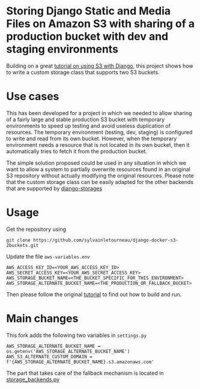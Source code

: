 # Storing Django Static and Media Files on Amazon S3 with sharing of a production bucket with dev and staging environments 

Building on a great [tutorial on using S3 with Django](https://testdriven.io/blog/storing-django-static-and-media-files-on-amazon-s3/), this project shows how to
write a custom storage class that supports two S3 buckets.

# Use cases
This has been developed for a project in which we needed to allow sharing of a fairly large and stable production S3
bucket with temporary environments to speed up testing and avoid useless duplication of resources.  The temporary 
environment (testing, dev, staging) is configured to write and read from its own bucket.  However, when the temporary 
environment needs a resource that is not located in its own bucket, then it automatically tries to fetch it from the
production bucket.

The simple solution proposed could be used in any situation in which we want to allow a system to partially overwrite 
resources found in an original S3 repository without actually modifying the original resources.  Please note that the
custom storage class can be easily adapted for the other backends that are supported by [django-storages](https://github.com/jschneier/django-storages)

# Usage

Get the repository using
```
git clone https://github.com/sylvainletourneau/django-docker-s3-2buckets.git
```

Update the file `aws-variables.env`
```
AWS_ACCESS_KEY_ID=<YOUR_AWS_ACCESS_KEY_ID>
AWS_SECRET_ACCESS_KEY=<YOUR_AWS_SECRET_ACCESS_KEY>
AWS_STORAGE_BUCKET_NAME=<THE_BUCKET_SPECIFIC_FOR_THIS_ENVIRONMENT>
AWS_STORAGE_ALTERNATE_BUCKET_NAME=<THE_PRODUCTION_OR_FALLBACK_BUCKET>
```

Then please follow the original [tutorial](https://testdriven.io/blog/storing-django-static-and-media-files-on-amazon-s3/) to
find out how to build and run.

# Main changes

This fork adds the following two variables in `settings.py`
```
AWS_STORAGE_ALTERNATE_BUCKET_NAME = os.getenv('AWS_STORAGE_ALTERNATE_BUCKET_NAME')
AWS_S3_ALTERNATE_CUSTOM_DOMAIN = f'{AWS_STORAGE_ALTERNATE_BUCKET_NAME}.s3.amazonaws.com'
```

The part that takes care of the fallback mechanism is located in [storage_backends.py](https://github.com/sylvainletourneau/django-docker-s3-2buckets/blob/master/app/hello_django/storage_backends.py) 
